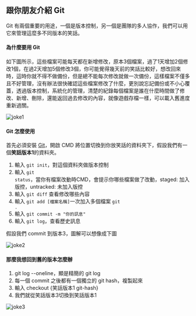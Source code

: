 ## 跟你朋友介紹 Git

Git 有兩個重要的用途，一個是版本控制，另一個是團隊的多人協作，我們可以用它來管理這麼多不同版本的笑話。

#### 為什麼要用 Git

如下圖所示，這些檔案可能每天都在新增修改，原本3個檔案，過了1天增加2個修改1個，在過2天增加5個修改3個，你可能覺得幾天前的笑話比較好，想改回來時，這時你就不得不做備份，但是總不能每次修改就做一次備份，這樣檔案不僅多且不好管理，沒有辦法很快確認這些檔案修改了什麼，更別說忘記備份或不小心覆蓋，透過版本控制，系統化的管理，清楚的紀錄每個檔案是誰在什麼時間做了修改、新增、刪除，還能返回過去修改的內容，就像遊戲存檔一樣，可以載入舊進度重新過關。

![joke1](https://i.imgur.com/kK3lJ4E.jpg)
<div class="mermaid" style="display: none">
    graph LR
    c_1(版本1 共3個檔案)-- 過了1天 ---c_2(版本2 共5個笑話)-- 過了2天 --- C_3(版本3 10個笑話) -- 過了7天 --- c_4(版本4 20個笑話)
</div>

#### Git 怎麼使用

首先必須安裝 [Git](https://git-scm.com/download)，開啟 CMD 將位置切換到你放笑話的資料夾下，假設我們有一個**笑話版本1**的資料夾。

1. 輸入 <code>git init</code>，對這個資料夾做版本控制
2. 輸入 <code>git status</code>，當你有檔案改動時CMD，會提示你哪些檔案做了改動，staged: 加入版控，untracked: 未加入版控
3. 輸入 <code>git diff</code> 查看修改哪些內容
4. 輸入 <code>git add [檔案名稱]</code>一次加入多個檔案 <code>git .</code>
5. 輸入 <code>git commit -m "你的訊息"</code>
6. 輸入 <code>git log</code>，查看歷史訊息</p>

<p>假設我們 commit 到版本3，圖解可以想像成下圖</p>

![joke2](https://i.imgur.com/0u0WpRM.jpg)
<div class="mermaid" style="display: none">
    graph LR
    j_1(笑話 版本1) --過了1天---> j_2(笑話 版本2) --過了2天---> j_3(笑話版本 3):::joke

    classDef joke fill #227d51, color: #fff
</div>

#### 那麼我想回到舊的版本怎麼辦

1. git log --oneline，顯是精簡的 git log
2. 每一個 commit 之後都有一個獨立的 git hash，複製起來
3. 輸入 checkout {笑話版本1 git-hash}
4. 我們就從笑話版本3切換到笑話版本1

![joke3](https://i.imgur.com/jKXbrmv.jpg)
<div class="mermaid" style="display:none">
    graph LR
    j_1(笑話 版本1):::joke ---> j_2(笑話 版本2) ---> j_3(笑話版本 3) -- checkout ---> j_1

    classDef joke fill #f00, color: #fff
</div>
